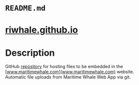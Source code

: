 # `README.md`
# [riwhale.github.io](https://github.com/riwhale/riwhale.github.io/)

# Description
GitHub [repository](https://github.com/riwhale/riwhale.github.io/) for hosting files to be embedded in the [www.maritimewhale.com](www.maritimewhale.com) website.
<br/>Automatic file uploads from Maritime Whale Web App via git.
